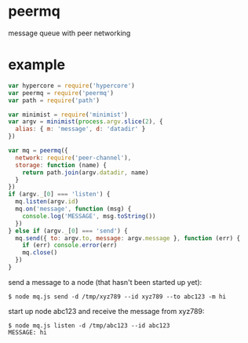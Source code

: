# peermq

message queue with peer networking

# example

``` js
var hypercore = require('hypercore')
var peermq = require('peermq')
var path = require('path')

var minimist = require('minimist')
var argv = minimist(process.argv.slice(2), {
  alias: { m: 'message', d: 'datadir' }
})

var mq = peermq({
  network: require('peer-channel'),
  storage: function (name) {
    return path.join(argv.datadir, name)
  }
})
if (argv._[0] === 'listen') {
  mq.listen(argv.id)
  mq.on('message', function (msg) {
    console.log('MESSAGE', msg.toString())
  })
} else if (argv._[0] === 'send') {
  mq.send({ to: argv.to, message: argv.message }, function (err) {
    if (err) console.error(err)
    mq.close()
  })
}
```

send a message to a node (that hasn't been started up yet):

```
$ node mq.js send -d /tmp/xyz789 --id xyz789 --to abc123 -m hi
```

start up node abc123 and receive the message from xyz789:

```
$ node mq.js listen -d /tmp/abc123 --id abc123
MESSAGE: hi
```

